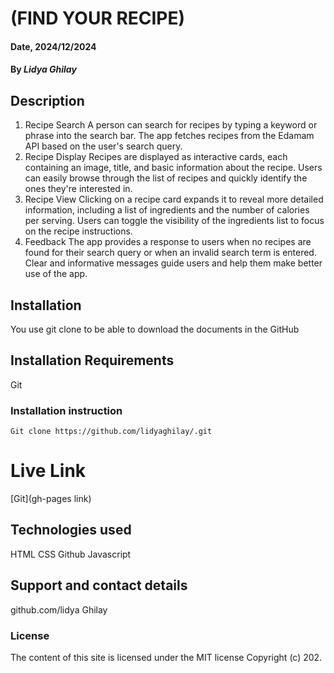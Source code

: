 # (FIND YOUR RECIPE)

#### Date, 2024/12/2024

#### By *Lidya Ghilay*

## Description

1. Recipe Search
A person can search for recipes by typing a keyword or phrase into the search bar.
The app fetches recipes from the Edamam API based on the user's search query.
2. Recipe Display
 Recipes are displayed as interactive cards, each containing an image, title, and basic information about the recipe.
Users can easily browse through the list of recipes and quickly identify the ones they're interested in.
3. Recipe View
Clicking on a recipe card expands it to reveal more detailed information, including a list of ingredients and the number of calories per serving.
Users can toggle the visibility of the ingredients list to focus on the recipe instructions.
4. Feedback
The app provides a response to users when no recipes are found for their search query or when an invalid search term is entered.
Clear and informative messages guide users and help them make better use of the app.

## Installation
You use git clone to be able to download the documents in the GitHub

## Installation Requirements
Git

### Installation instruction
```
Git clone https://github.com/lidyaghilay/.git

```
# Live Link
[Git](gh-pages link)

## Technologies used
HTML
CSS
Github
Javascript

## Support and contact details
github.com/lidya Ghilay

### License
The content of this site is licensed under the MIT license
Copyright (c) 202.


















